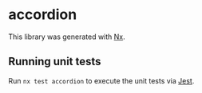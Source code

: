 # accordion

This library was generated with [Nx](https://nx.dev).

## Running unit tests

Run `nx test accordion` to execute the unit tests via [Jest](https://jestjs.io).
